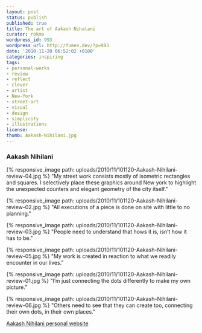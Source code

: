 ```yaml
---
layout: post
status: publish
published: true
title: The art of Aakash Nihalani
curator: rokma
wordpress_id: 993
wordpress_url: http://fumes.dev/?p=993
date: '2010-11-20 06:52:02 +0100'
categories: inspiring
tags:
- personal-works
- review
- reflect
- clever
- artist
- New-York
- street-art
- visual
- design
- simplicity
- illustrations
license:
thumb: Aakash-Nihilani.jpg
---
```

### Aakash Nihilani 

{% responsive_image path: uploads/2010/11/101120-Aakash-Nihilani-review-04.jpg %}
"My street work consists mostly of isometric rectangles and squares.
I selectively place these graphics around New york to highlight the unexpected counters and elegant geometry of the city itself." 

{% responsive_image path: uploads/2010/11/101120-Aakash-Nihilani-review-02.jpg %}
"All executions of a piece is done on site with little to no planning."

{% responsive_image path: uploads/2010/11/101120-Aakash-Nihilani-review-03.jpg %}
"People need to understand that hows it is, isn&rsquo;t how it has to be." 

{% responsive_image path: uploads/2010/11/101120-Aakash-Nihilani-review-05.jpg %}
"My work is created in reaction to what we readily encounter in our lives."

{% responsive_image path: uploads/2010/11/101120-Aakash-Nihilani-review-01.jpg %}
"I&rsquo;m just connecting the dots differently to make my own picture."

{% responsive_image path: uploads/2010/11/101120-Aakash-Nihilani-review-06.jpg %}
"Others need to see that they can create too, connecting their own dots, in their own places."

<a href="http://aakashnihalani.com/" target="_blank">Aakash Nihilani personal website</a> 

